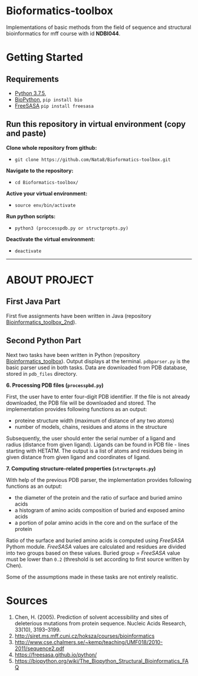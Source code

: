 # Bioformatics-toolbox

Implementations of basic methods from the field of sequence and structural
bioinformatics for mff course with id **NDBI044**.

# Getting Started

## Requirements
- [Python 3.7.5](https://www.python.org/),
- [BioPython](https://biopython.org/), `pip install bio`
- [FreeSASA](https://freesasa.github.io/python/) `pip install freesasa`

## Run this repository in virtual environment (copy and paste)


**Clone whole repository from github: <br />**
- `git clone https://github.com/Nata8/Bioformatics-toolbox.git` <br />

**Navigate to the repository: <br />**
- `cd Bioformatics-toolbox/` <br />

**Active your virtual environment: <br />**
- `source env/bin/activate` <br />

**Run python scripts: <br />**
- `python3 (proccesspdb.py or structpropts.py)` <br />

**Deactivate the virtual environment: <br />**
- `deactivate`  <br />

____________________________________________________________________________________________________________________________________________________________

# ABOUT PROJECT

## First Java Part

First five assignments have been written in Java (repository [Bioinformatics_toolbox_2nd](https://github.com/Nata8/Bioinformatics_toolbox_2nd)). 
 
## Second Python Part

Next two tasks have been written in Python (repository [Bioinformatics_toolbox](https://github.com/Nata8/Bioformatics-toolbox)). Output displays at the terminal.
`pdbparser.py` is the basic parser used in both tasks. Data are downloaded from PDB database, stored in `pdb_files` directory.

**6. Processing PDB files (`processpbd.py`)**

First, the user have to enter four-digit PDB identifier. If the file is not already downloaded,
the PDB file will be downloaded and stored. The implementation provides following functions as an output: <br />
- proteine structure width (maximum of distance of any two atoms) <br />
- number of models, chains, residues and atoms in the structure <br />

Subsequently, the user should enter the serial number of a ligand and radius (distance from given ligand).
Ligands can be found in PDB file - lines starting with HETATM. The output is a list of atoms and residues
being in given distance from given ligand and coordinates of ligand.

**7. Computing structure-related properties (`structpropts.py`)**

With help of the previous PDB parser, the implementation provides following functions as an output:

- the diameter of the protein and the ratio of surface and buried amino acids
- a histogram of amino acids composition of buried and exposed amino acids
- a portion of polar amino acids in the core and on the surface of the protein

Ratio of the surface and buried amino acids is computed using *FreeSASA* Pythom module.
*FreeSASA* values are calculated and residues are divided into two groups based on these values.
Buried group = *FreeSASA* value must be lower than `0.2` (threshold is set according to first source written by Chen). 


Some of the assumptions made in these tasks are not entirely realistic.

# Sources
1. Chen, H. (2005). Prediction of solvent accessibility and sites of deleterious mutations from protein sequence. Nucleic Acids Research, 33(10), 3193–3199.
2. http://siret.ms.mff.cuni.cz/hoksza/courses/bioinformatics
3. http://www.cse.chalmers.se/~kemp/teaching/UMF018/2010-2011/sequence2.pdf
4. https://freesasa.github.io/python/
5. https://biopython.org/wiki/The_Biopython_Structural_Bioinformatics_FAQ
